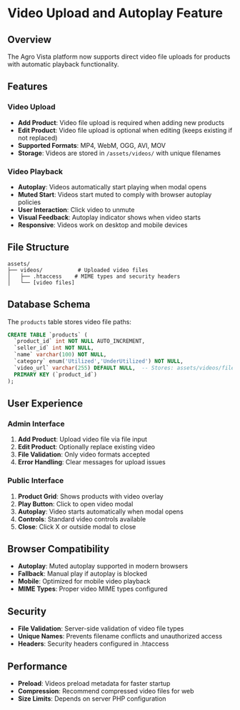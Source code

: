 # Video Upload and Autoplay Feature

## Overview
The Agro Vista platform now supports direct video file uploads for products with automatic playback functionality.

## Features

### Video Upload
- **Add Product**: Video file upload is required when adding new products
- **Edit Product**: Video file upload is optional when editing (keeps existing if not replaced)
- **Supported Formats**: MP4, WebM, OGG, AVI, MOV
- **Storage**: Videos are stored in `/assets/videos/` with unique filenames

### Video Playback
- **Autoplay**: Videos automatically start playing when modal opens
- **Muted Start**: Videos start muted to comply with browser autoplay policies
- **User Interaction**: Click video to unmute
- **Visual Feedback**: Autoplay indicator shows when video starts
- **Responsive**: Videos work on desktop and mobile devices

## File Structure
```
assets/
├── videos/           # Uploaded video files
│   ├── .htaccess    # MIME types and security headers
│   └── [video files]
```

## Database Schema
The `products` table stores video file paths:
```sql
CREATE TABLE `products` (
  `product_id` int NOT NULL AUTO_INCREMENT,
  `seller_id` int NOT NULL,
  `name` varchar(100) NOT NULL,
  `category` enum('Utilized','UnderUtilized') NOT NULL,
  `video_url` varchar(255) DEFAULT NULL,  -- Stores: assets/videos/filename.ext
  PRIMARY KEY (`product_id`)
);
```

## User Experience

### Admin Interface
1. **Add Product**: Upload video file via file input
2. **Edit Product**: Optionally replace existing video
3. **File Validation**: Only video formats accepted
4. **Error Handling**: Clear messages for upload issues

### Public Interface
1. **Product Grid**: Shows products with video overlay
2. **Play Button**: Click to open video modal
3. **Autoplay**: Video starts automatically when modal opens
4. **Controls**: Standard video controls available
5. **Close**: Click X or outside modal to close

## Browser Compatibility
- **Autoplay**: Muted autoplay supported in modern browsers
- **Fallback**: Manual play if autoplay is blocked
- **Mobile**: Optimized for mobile video playback
- **MIME Types**: Proper video MIME types configured

## Security
- **File Validation**: Server-side validation of video file types
- **Unique Names**: Prevents filename conflicts and unauthorized access
- **Headers**: Security headers configured in .htaccess

## Performance
- **Preload**: Videos preload metadata for faster startup
- **Compression**: Recommend compressed video files for web
- **Size Limits**: Depends on server PHP configuration
